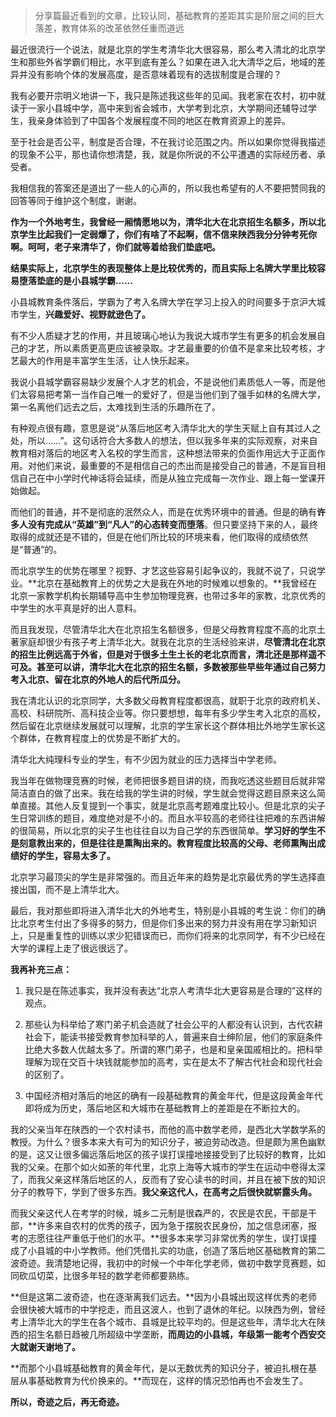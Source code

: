 > 分享篇最近看到的文章，比较认同，基础教育的差距其实是阶层之间的巨大落差，教育体系的改革依然任重而道远

最近很流行一个说法，就是北京的学生考清华北大很容易，那么考入清北的北京学生和那些外省学霸们相比，水平到底有差么？如果在进入北大清华之后，地域的差异并没有影响个体的发展高度，是否意味着现有的选拔制度是合理的？

我有必要开宗明义地讲一下，我只是陈述我这些年的见闻。我老家在农村，初中就读于一家小县城中学，高中来到省会城市，大学考到北京，大学期间还辅导过学生，我亲身体验到了中国各个发展程度不同的地区在教育资源上的差异。

至于社会是否公平，制度是否合理，不在我讨论范围之内。所以如果你觉得我描述的现象不公平，那也请你想清楚，我，就是你所说的不公平遭遇的实际经历者、承受者。

我相信我的答案还是道出了一些人的心声的，所以我也希望有的人不要把赞同我的回答等同于维护这个制度，谢谢。

**作为一个外地考生，我曾经一厢情愿地以为，清华北大在北京招生名额多，所以北京学生比起我们一定弱爆了，你们有啥了不起啊，信不信来陕西我分分钟考死你啊。呵呵，老子来清华了，你们就等着给我们垫底吧。**

**结果实际上，北京学生的表现整体上是比较优秀的，而且实际上名牌大学里比较容易堕落垫底的是小县城学霸……**

小县城教育条件落后，学霸为了考入名牌大学在学习上投入的时间要多于京沪大城市学生，**兴趣爱好、视野就逊色了。**

有不少人质疑才艺的作用，并且玻璃心地认为我说大城市学生有更多的机会发展自己的才艺，所以素质更高更应该被录取。才艺最重要的价值不是拿来比较考核，才艺最大的作用是丰富学生生活，让人快乐起来。

我说小县城学霸容易缺少发展个人才艺的机会，不是说他们素质低人一等，而是他们太容易把考第一当作自己唯一的爱好了，但是当他们到了强手如林的名牌大学，第一名离他们远去之后，太难找到生活的乐趣所在了。

有种观点很有趣，意思是说“从落后地区考入清华北大的学生天赋上自有其过人之处，所以……”。这句话符合大多数人的想法，但以我多年来的实际观察，对来自教育相对落后的地区考入名校的学生而言，这种想法带来的负面作用远大于正面作用。对他们来说，最重要的不是相信自己的杰出而是接受自己的普通，不是盲目相信自己在中小学时代神话将会延续，而是从独立完成每一次作业、跟上每一堂课开始做起。

而他们的普通，并不是彻底的泯然众人，而是在优秀环境中的普通。但是的确有**许多人没有完成从“英雄”到“凡人”的心态转变而堕落**。但只要坚持下来的人，最终取得的成就还是不错的，但是在他们所比较的环境来看，他们取得的成绩依然是“普通”的。

而北京学生的优势在哪里？视野、才艺这些容易引起争议的，我就不说了，只说学业。**北京在基础教育上的优势之大是我在外地的时候难以想象的。**我曾经在北京一家教学机构长期辅导高中生参加物理竞赛，也带过多年的家教，北京优秀的中学生的水平真是好的出人意料。

而且我发现，尽管清华北大在北京招生名额很多，但是父母教育程度不高的北京土著家庭却很少有孩子考上清华北大。就我在北京的生活经验来讲，**尽管清北在北京的招生比例远高于外省，但是对于很多土生土长的老北京而言，清北还是那样遥不可及。甚至可以讲，清华北大在北京的招生名额，多数被那些早些年通过自己努力考入北京、留在北京的外地人的后代所瓜分。**

我在清北认识的北京同学，大多数父母教育程度都很高，就职于北京的政府机关、高校、科研院所、高科技企业等。你只要想想，每年有多少学生考入北京的高校，然后留在北京继续发展就可以理解，北京的学生家长这个群体相比外地学生家长这个群体，在教育程度上的优势是不断扩大的。

清华北大纯理科专业的学生，有不少因为就业的压力选择当中学老师。

我当年在做物理竞赛的时候，老师把很多题目讲的绕，而我吃透这些题目后就非常简洁直白的做了出来。我在给我的学生讲的时候，学生就会觉得这题目原来这么简单直接。其他人反复提到一个事实，就是北京高考题难度比较小。但是北京的尖子生日常训练的题目，难度绝对是不小的。而且水平较高的老师往往把难的东西讲解的很简易，所以北京的尖子生也往往自以为自己学的东西很简单。**学习好的学生不是刻意教出来的，但是往往是熏陶出来的。教育程度比较高的父母、老师熏陶出成绩好的学生，容易太多了。**

北京学习最顶尖的学生是非常强的。而且近年来的趋势是北京最优秀的学生选择直接出国，而不是上清华北大。

最后，我对那些即将进入清华北大的外地考生，特别是小县城的考生说：你们的确比北京考生付出了多得多的努力，但是你们多出来的努力并没有用在学习新知识上，只是重复性的训练以求少犯错误而已，而你们将来的北京同学，有不少已经在大学的课程上走了很远很远了。

**我再补充三点：**

1. 我只是在陈述事实，我并没有表达“北京人考清华北大更容易是合理的”这样的观点。

2. 那些认为科举给了寒门弟子机会造就了社会公平的人都没有认识到，古代农耕社会下，能读书接受教育参加科举的人，普遍来自士绅阶层，他们的家庭条件比绝大多数人优越太多了。所谓的寒门弟子，也是和皇亲国戚相比的。把科举理解为现在交百十块钱就能参加的高考，实在是太不了解古代社会和现代社会的区别了。

3. 中国经济相对落后的地区的确有一段基础教育的黄金年代，但是这段黄金年代即将成为历史，落后地区和大城市在基础教育上的差距是在不断拉大的。

我的父亲当年在陕西的一个农村读书，而他的高中数学老师，是西北大学数学系的教授。为什么？很多本来大有可为的知识分子，被迫劳动改造。但是颇为黑色幽默的是，这又让很多偏远落后地区的孩子误打误撞地接接受到了比较好的教育，比如我的父亲。在那个如火如荼的年代里，北京上海等大城市的学生在运动中卷得太深了，而我父亲这样落后地区的人，反而有了安心读书的时间，并且在被下放的知识分子的教导下，学到了很多东西。**我父亲这代人，在高考之后很快就崭露头角。**

而我父亲这代人在考学的时候，城乡二元制是很森严的，农民是农民，干部是干部，**许多来自农村的优秀的孩子，因为急于摆脱农民身份，加之信息闭塞，报考的志愿往往严重低于他们的水平。**很多本来学习非常优秀的学生，误打误撞成了小县城的中小学教师。他们凭借扎实的功底，创造了落后地区基础教育的第二波奇迹。我清楚地记得，我初中的时候一个中年化学老师，做初中数学竞赛题，如同砍瓜切菜，比很多年轻的数学老师都要熟练。

**但是这第二波奇迹，也在逐渐离我们远去。**因为小县城出现这样优秀的老师会很快被大城市的中学挖走，而且这波人，也到了退休的年纪。以陕西为例，曾经考上清华北大的学生在各个城市、县城是比较平均的。但是这些年，清华北大在陕西的招生名额日趋被几所超级中学垄断，**而周边的小县城，年级第一能考个西安交大就谢天谢地了。**

**而那个小县城基础教育的黄金年代，是以无数优秀的知识分子，被迫扎根在基层从事基础教育为代价换来的。**而现在，这样的情况恐怕再也不会发生了。

**所以，奇迹之后，再无奇迹。**